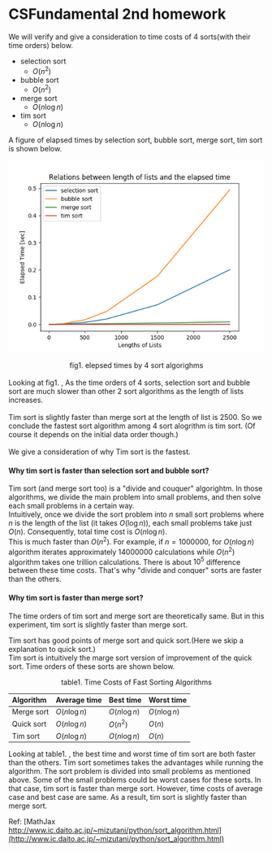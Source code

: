 # CSFundamental 2nd homework

We will verify and give a consideration to time costs of 4 sorts(with their time orders) below.
- selection sort
  - $O(n^2)$
- bubble sort
  - $O(n^2)$ 
- merge sort
  - $O(n \log n)$ 
- tim sort
  - $O(n \log n)$ 

A figure of elapsed times by selection sort, bubble sort, merge sort, tim sort is shown below.

![sort times](sort_elapsed_times.png)
<div style="text-align: center">fig1. elepsed times by 4 sort algorighms</div>
<br>
Looking at fig1. , As the time orders of 4 sorts, selection sort and bubble sort are much slower than other 2 sort algorithms as the length of lists increases.
<br><br>
Tim sort is slightly faster than merge sort at the length of list is 2500. So we conclude the fastest sort algorithm among 4 sort alogrithm is tim sort. (Of course it depends on the initial data order though.)
<br><br>
We give a consideration of why Tim sort is the fastest.  

#### Why tim sort is faster than selection sort and bubble sort?
Tim sort (and merge sort too) is a "divide and couquer" algorightm. In those algorithms, we divide the main problem into small problems, and then solve each small problems in a certain way.<br>
Intuitively, once we divide the sort problem into $n$ small sort problems where $n$ is the length of the list (it takes $O(\log n)$), each small problems take just $O(n)$. Consequently, total time cost is $O(n \log n)$. <br>
This is much faster than $O(n^2)$. For example, if $n = 1000000$, for $O(n \log n)$ algorithm iterates approximately $14000000$ calculations while $O(n^2)$ algorithm takes one trillion calculations. There is about $10^5$ difference between these time costs. That's why "divide and conquer" sorts are faster than the others.

#### Why tim sort is faster than merge sort?
The time orders of tim sort and merge sort are theoretically same. But in this experiment, tim sort is slightly faster than merge sort.<br>

Tim sort has good points of merge sort and quick sort.(Here we skip a explanation to quick sort.)  
Tim sort is intuitively the marge sort version of improvement of the quick sort.
Time orders of these sorts are shown below.

<div style="text-align:center">table1. Time Costs of Fast Sorting Algorithms</div>

| Algorithm  | Average time  | Best time     | Worst time    |
| :--------- | :------------ | :------------ | :------------ |
| Merge sort | $O(n \log n)$ | $O(n \log n)$ | $O(n \log n)$ |
| Quick sort | $O(n \log n)$ | $O(n^2)$      | $O(n)$        |
| Tim sort   | $O(n \log n)$ | $O(n \log n)$ | $O(n)$        |

Looking at table1. , the best time and worst time of tim sort are both faster than the others. Tim sort sometimes takes the advantages while running the algorithm. The sort problem is divided into small problems as mentioned above. Some of the small problems could be worst cases for these sorts. In that case, tim sort is faster than merge sort. However, time costs of average case and best case are same. As a result, tim sort is slightly faster than merge sort.

Ref: [MathJax http://www.ic.daito.ac.jp/~mizutani/python/sort_algorithm.html](http://www.ic.daito.ac.jp/~mizutani/python/sort_algorithm.html)
